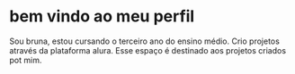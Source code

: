 # bem vindo ao meu perfil
Sou bruna, estou cursando o terceiro ano do ensino médio. Crio projetos através da plataforma alura.
Esse espaço é destinado aos projetos criados pot mim.
